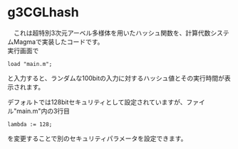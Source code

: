# g3CGLhash

　これは超特別3次元アーベル多様体を用いたハッシュ関数を、計算代数システムMagmaで実装したコードです。<br>
実行画面で
```
load "main.m";
```
と入力すると、ランダムな100bitの入力に対するハッシュ値とその実行時間が表示されます。

デフォルトでは128bitセキュリティとして設定されていますが、ファイル"main.m"内の3行目
```
lambda := 128;
```
を変更することで別のセキュリティパラメータを設定できます。
